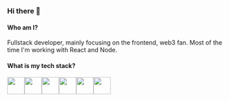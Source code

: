 ### Hi there 👋

#### Who am I?
Fullstack developer, mainly focusing on the frontend, web3 fan. Most of the time I'm working with React and Node.

#### What is my tech stack?

<div style="display: flex; align-items: center;">
  <img src="https://user-images.githubusercontent.com/34476654/194333351-e27dda3b-a2a2-45e2-8166-5cba7de26de1.png" width="40px" />
  <img src="https://user-images.githubusercontent.com/34476654/194333089-08806161-339d-4e1d-843f-801b71ef04f4.png" width="40px" />
  <img src="https://user-images.githubusercontent.com/34476654/194333263-b19eab8d-b139-424a-88ad-1f1272b3c4ff.png" width="40px" />
  <img src="https://user-images.githubusercontent.com/34476654/194334209-8aeca32f-ca0d-4b3c-850e-29d474003da4.png" width="40px" />
  <img src="https://user-images.githubusercontent.com/34476654/194334314-defce677-40f3-4973-8de8-70f6636a49c3.png" width="40px" />
  <img src="https://user-images.githubusercontent.com/34476654/194333468-c8382f84-d18b-4dc0-ac8f-02d03f44bffc.png" width="40px" />
</div>

<!--
**Nefaris/Nefaris** is a ✨ _special_ ✨ repository because its `README.md` (this file) appears on your GitHub profile.

Here are some ideas to get you started:

- 🔭 I’m currently working on ...
- 🌱 I’m currently learning ...
- 👯 I’m looking to collaborate on ...
- 🤔 I’m looking for help with ...
- 💬 Ask me about ...
- 📫 How to reach me: ...
- 😄 Pronouns: ...
- ⚡ Fun fact: ...
-->
